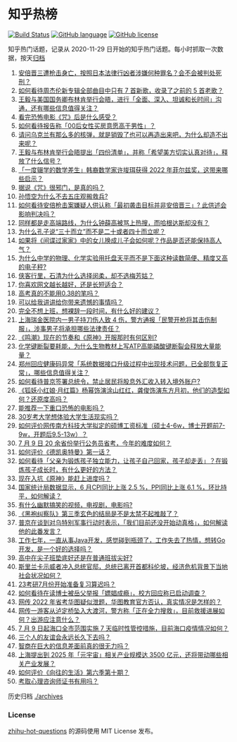 # 知乎热榜
[![Build Status](https://github.com/ToWeLong/zhihu-hot-questions/workflows/CI/badge.svg)](https://github.com/ToWeLong/zhihu-hot-questions/actions)
[![GitHub language](https://img.shields.io/badge/language-golang-orange.svg)](https://golang.org/)
[![GitHub license](https://img.shields.io/github/license/ToWeLong/zhihu-hot-questions)](https://github.com/ToWeLong/zhihu-hot-questions/blob/main/LICENSE)

知乎热门话题，记录从 2020-11-29 日开始的知乎热门话题。每小时抓取一次数据，按天[归档](./archives)

<!-- BEGIN -->

1. [安倍晋三遭枪击身亡，按照日本法律行凶者涉嫌何种罪名？会不会被判处死刑？](https://www.zhihu.com/question/542343544)
1. [如何看待周杰伦新专辑全部曲目中只有 7 首新歌，收录了之前的 5 首老歌？](https://www.zhihu.com/question/542157646)
1. [王毅与美国国务卿布林肯举行会晤，进行「全面、深入、坦诚和长时间」沟通，还有哪些信息值得关注？](https://www.zhihu.com/question/542350582)
1. [看完恐怖电影《咒》后是什么感受？](https://www.zhihu.com/question/522738411)
1. [如何看待报告称「00后女性买房意愿高于男性」？](https://www.zhihu.com/question/541687572)
1. [请问乌克兰有那么多的核弹，就是销毁了也可以再造出来吧，为什么却造不出来呢？](https://www.zhihu.com/question/541881987)
1. [王毅与布林肯举行会晤提出「四份清单」，并称「希望美方切实认真对待」，释放了什么信号？](https://www.zhihu.com/question/542402983)
1. [「一度辍学的数学差生」韩裔数学家许埈珥获得 2022 年菲尔兹奖，这带来哪些启示？](https://www.zhihu.com/question/542132451)
1. [据说《咒》很邪门，是真的吗？](https://www.zhihu.com/question/542249569)
1. [孙悟空为什么不去五庄观搬救兵?](https://www.zhihu.com/question/348118424)
1. [如何看待安倍枪击案嫌疑人供认称「最初袭击目标并非安倍晋三」? 此供述会影响判决吗？](https://www.zhihu.com/question/542402256)
1. [同样都是走高端路线，为什么钟薛高被骂上热搜，而哈根达斯却没有？](https://www.zhihu.com/question/542000007)
1. [为什么孔子说“三十而立”而不是二十或者四十而立呢？](https://www.zhihu.com/question/541412181)
1. [如果将《间谍过家家》中的女儿换成儿子会如何呢？作品是否还能保持高人气？](https://www.zhihu.com/question/531413564)
1. [为什么中学的物理、化学实验用托盘天平而不是下面这种读数简便、精度又高的电子秤?](https://www.zhihu.com/question/541214292)
1. [侠客行里，石清为什么选择闵柔，却不选梅芳姑？](https://www.zhihu.com/question/304315434)
1. [你喜欢网文越长越好，还是长短适合？](https://www.zhihu.com/question/533595960)
1. [高考真的不能用0.38的笔吗？](https://www.zhihu.com/question/327586019)
1. [可以给我讲讲给你带来遗憾的事情吗？](https://www.zhihu.com/question/542390129)
1. [完全不想上班，想裸辞一段时间，有什么好的建议？](https://www.zhihu.com/question/434189474)
1. [上海瑞金医院内一男子持刀伤人致 4 伤，警方通报「民警开枪将其击伤制服」，涉事男子将承担哪些法律责任？](https://www.zhihu.com/question/542366857)
1. [《鸣潮》现在的节奏和《原神》开服那时有何区别?](https://www.zhihu.com/question/541869844)
1. [化学键断裂要耗能，为什么生物教材上写ATP高能磷酸键断裂会释放大量能量？](https://www.zhihu.com/question/534716992)
1. [郑州回应健康码异常「系统数据接口升级过程中出现技术问题，已全部恢复正常」，哪些信息值得关注？](https://www.zhihu.com/question/542249021)
1. [如何看待普京签署总统令，禁止居民将股息外汇收入转入境外账户?](https://www.zhihu.com/question/541889886)
1. [《狐妖小红娘·月红篇》杨幂饰演涂山红红，龚俊饰演东方月初，他们的造型如何？还原度高吗？](https://www.zhihu.com/question/542179204)
1. [能推荐一下重口恐怖的电影吗？](https://www.zhihu.com/question/375404959)
1. [30岁考大学想体验大学生活现实吗？](https://www.zhihu.com/question/542367921)
1. [如何评价网传南方科技大学拟定的硕博工资标准（硕士4-6w，博士开题前7-9w，开题后9.5-13w）？](https://www.zhihu.com/question/542102225)
1. [7 月 9 日 20 余省份举行公务员省考，今年的难度如何？](https://www.zhihu.com/question/542361520)
1. [如何评价《德凯奥特曼》第一话？](https://www.zhihu.com/question/542342594)
1. [如何看待「父亲为锻炼孩子独立能力，让孩子自己回家，孩子却走丢」？在锻炼孩子成长时，有什么更好的方法？](https://www.zhihu.com/question/541382454)
1. [现在入坑《原神》能赶上进度吗？](https://www.zhihu.com/question/447438836)
1. [国家统计局数据显示，6 月CPI同比上涨 2.5 %，PPI同比上涨 6.1 %，环比持平，如何解读？](https://www.zhihu.com/question/542344048)
1. [有什么幽默搞笑的视频，电视剧，电影吗?](https://www.zhihu.com/question/370297333)
1. [《黑袍纠察队》第三季玄色的结局是不是太禁不起推敲了？](https://www.zhihu.com/question/542201357)
1. [普京在谈到对乌特别军事行动时表示，「我们目前还没开始动真格」，如何解读他的此番发言？](https://www.zhihu.com/question/542214221)
1. [工作七年，一直从事Java开发，感觉碰到瓶颈了，工作失去了热情，想转Go开发，是一个好的选择吗？](https://www.zhihu.com/question/537894885)
1. [高中在尖子班垫底好还是在普通班拔尖好?](https://www.zhihu.com/question/542337603)
1. [斯里兰卡示威者冲入总统官邸，总统已离开首都科伦坡，经济危机背景下当地社会状况如何？](https://www.zhihu.com/question/542389190)
1. [23考研7月份开始准备复习算迟吗？](https://www.zhihu.com/question/541669827)
1. [如何看待在读博士被岳父举报「嫖娼成瘾」，校方回应称已启动调查？](https://www.zhihu.com/question/542057433)
1. [网传 2022 年省考华图疑似泄题，华图教育官方否认，真实情况是怎样的？](https://www.zhihu.com/question/542404877)
1. [网传一游客从泸定桥坠入大渡河，警方称「正在全力搜救」，目前救援进展如何？出游应注意什么？](https://www.zhihu.com/question/542372834)
1. [7 月 9 日起海口全市范围实施 7 天临时性管控措施，目前海口疫情情况如何？](https://www.zhihu.com/question/542391061)
1. [三个人的友谊会永远长久下去吗？](https://www.zhihu.com/question/542281784)
1. [智商在巨大的信息差面前真的很无力吗？](https://www.zhihu.com/question/520366221)
1. [上海提出到 2025 年「元宇宙」相关产业规模达 3500 亿元，还将带动哪些相关产业发展？](https://www.zhihu.com/question/542175309)
1. [如何评价《向往的生活》第六季第十期？](https://www.zhihu.com/question/542262694)
1. [考取心理咨询师证书有用吗？](https://www.zhihu.com/question/461060063)

<!-- END -->

历史归档 [./archives](./archives)


### License
[zhihu-hot-questions](https://github.com/towelong/zhihu-hot-questions) 的源码使用 MIT License 发布。